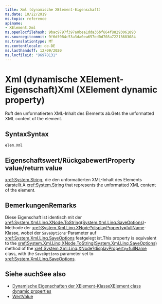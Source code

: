 ```yaml
---
title: Xml (dynamische XElement-Eigenschaft)
ms.date: 10/22/2019
ms.topic: reference
apiname:
- XElement.Xml
ms.openlocfilehash: 9bac9797f397a0bea1dda36bf864f88293061893
ms.sourcegitcommit: 9f6df084c53a3da0ea657ed0d708a72213683084
ms.translationtype: MT
ms.contentlocale: de-DE
ms.lasthandoff: 12/09/2020
ms.locfileid: "96978131"
---
```

# <a name="xml-xelement-dynamic-property"></a><span data-ttu-id="e83ea-102">Xml (dynamische XElement-Eigenschaft)</span><span class="sxs-lookup"><span data-stu-id="e83ea-102">Xml (XElement dynamic property)</span></span>

<span data-ttu-id="e83ea-103">Ruft den unformatierten XML-Inhalt des Elements ab.</span><span class="sxs-lookup"><span data-stu-id="e83ea-103">Gets the unformatted XML content of the element.</span></span>

## <a name="syntax"></a><span data-ttu-id="e83ea-104">Syntax</span><span class="sxs-lookup"><span data-stu-id="e83ea-104">Syntax</span></span>

```xaml
elem.Xml
```

## <a name="property-valuereturn-value"></a><span data-ttu-id="e83ea-105">Eigenschaftswert/Rückgabewert</span><span class="sxs-lookup"><span data-stu-id="e83ea-105">Property value/return value</span></span>

<span data-ttu-id="e83ea-106"><xref:System.String>, die den unformatierten XML-Inhalt des Elements darstellt.</span><span class="sxs-lookup"><span data-stu-id="e83ea-106">A <xref:System.String> that represents the unformatted XML content of the element.</span></span>

## <a name="remarks"></a><span data-ttu-id="e83ea-107">Bemerkungen</span><span class="sxs-lookup"><span data-stu-id="e83ea-107">Remarks</span></span>

<span data-ttu-id="e83ea-108">Diese Eigenschaft ist identisch mit der <xref:System.Xml.Linq.XNode.ToString(System.Xml.Linq.SaveOptions)>-Methode der <xref:System.Xml.Linq.XNode?displayProperty=fullName>-Klasse, wobei der `SaveOptions`-Parameter auf <xref:System.Xml.Linq.SaveOptions> festgelegt ist.</span><span class="sxs-lookup"><span data-stu-id="e83ea-108">This property is equivalent to the <xref:System.Xml.Linq.XNode.ToString(System.Xml.Linq.SaveOptions)> method of the <xref:System.Xml.Linq.XNode?displayProperty=fullName> class, with the `SaveOptions` parameter set to <xref:System.Xml.Linq.SaveOptions>.</span></span>

## <a name="see-also"></a><span data-ttu-id="e83ea-109">Siehe auch</span><span class="sxs-lookup"><span data-stu-id="e83ea-109">See also</span></span>

- [<span data-ttu-id="e83ea-110">Dynamische Eigenschaften der XElement-Klasse</span><span class="sxs-lookup"><span data-stu-id="e83ea-110">XElement class dynamic properties</span></span>](attribute-xelement-dynamic-property.md)
- [<span data-ttu-id="e83ea-111">Wert</span><span class="sxs-lookup"><span data-stu-id="e83ea-111">Value</span></span>](value-xelement-dynamic-property.md)
